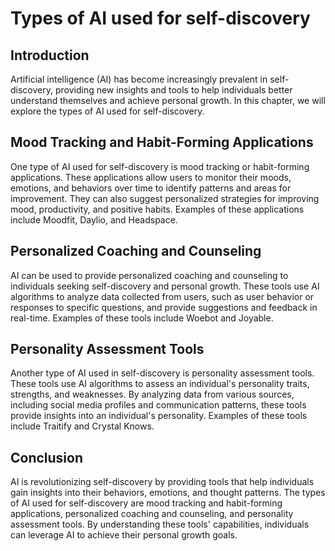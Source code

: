 Types of AI used for self-discovery
===================================================================================

Introduction
------------

Artificial intelligence (AI) has become increasingly prevalent in self-discovery, providing new insights and tools to help individuals better understand themselves and achieve personal growth. In this chapter, we will explore the types of AI used for self-discovery.

Mood Tracking and Habit-Forming Applications
--------------------------------------------

One type of AI used for self-discovery is mood tracking or habit-forming applications. These applications allow users to monitor their moods, emotions, and behaviors over time to identify patterns and areas for improvement. They can also suggest personalized strategies for improving mood, productivity, and positive habits. Examples of these applications include Moodfit, Daylio, and Headspace.

Personalized Coaching and Counseling
------------------------------------

AI can be used to provide personalized coaching and counseling to individuals seeking self-discovery and personal growth. These tools use AI algorithms to analyze data collected from users, such as user behavior or responses to specific questions, and provide suggestions and feedback in real-time. Examples of these tools include Woebot and Joyable.

Personality Assessment Tools
----------------------------

Another type of AI used in self-discovery is personality assessment tools. These tools use AI algorithms to assess an individual's personality traits, strengths, and weaknesses. By analyzing data from various sources, including social media profiles and communication patterns, these tools provide insights into an individual's personality. Examples of these tools include Traitify and Crystal Knows.

Conclusion
----------

AI is revolutionizing self-discovery by providing tools that help individuals gain insights into their behaviors, emotions, and thought patterns. The types of AI used for self-discovery are mood tracking and habit-forming applications, personalized coaching and counseling, and personality assessment tools. By understanding these tools' capabilities, individuals can leverage AI to achieve their personal growth goals.
